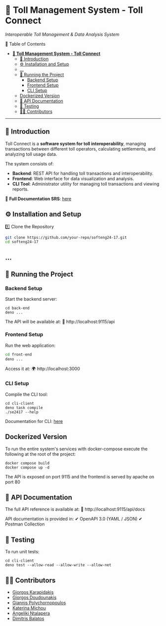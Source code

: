 # **🚗 Toll Management System - Toll Connect**
*Interoperable Toll Management & Data Analysis System*


📜 Table of Contents
- [**🚗 Toll Management System - Toll Connect**](#-toll-management-system---toll-connect)
  - [📝 Introduction](#-introduction)
  - [⚙ Installation and Setup](#-installation-and-setup)
  - [...](#)
  - [🚀 Running the Project](#-running-the-project)
    - [Backend Setup](#backend-setup)
    - [Frontend Setup](#frontend-setup)
    - [CLI Setup](#cli-setup)
  - [Dockerized Version](#dockerized-version)
  - [📜 API Documentation](#-api-documentation)
  - [🧪 Testing](#-testing)
  - [👨‍💻 Contributors](#-contributors)
---

## 📝 Introduction
Toll Connect is a **software system for toll interoperability**, managing transactions between different toll operators, calculating settlements, and analyzing toll usage data.  

The system consists of:  
- **Backend**: REST API for handling toll transactions and interoperability.  
- **Frontend**: Web interface for data visualization and analysis.  
- **CLI Tool**: Administrator utility for managing toll transactions and viewing reports.  


📄 **Full Documentation SRS**: [here](https://github.com/ntua/softeng24-17/blob/main/documentation/SRS%20softeng24-17.docx)

## ⚙ Installation and Setup 
1️⃣ Clone the Repository
```sh
git clone https://github.com/your-repo/softeng24-17.git
cd softeng24-17
```
...
---

## 🚀 Running the Project
### Backend Setup
Start the backend server:
```
cd back-end
deno ...
```
The API will be available at:
📌 http://localhost:9115/api

### Frontend Setup
Run the web application:
```sh
cd front-end
deno ...
```
Access it at: 🌍 http://localhost:3000

### CLI Setup
Compile the CLI tool:
```
cd cli-client
deno task compile
./se2417 --help
```

Documentation for CLI: [here](https://github.com/ntua/softeng24-17/blob/main/cli-client/README.md)

## Dockerized Version
To run the entire system's services with docker-compose execute the following at the root of the project:
```
docker compose build
docker compose up -d
```

The API is exposed on port 9115 and the frontend is served by apache on port 80

## 📜 API Documentation
The full API reference is available at:
📌 http://localhost:9115/api/docs

API documentation is provided in:
✔ OpenAPI 3.0 (YAML / JSON)
✔ Postman Collection


## 🧪 Testing
To run unit tests:
```
cd cli-client
deno test --allow-read --allow-write --allow-net
```

## 👨‍💻 Contributors
- [Giorgos Karapidakis](https://github.com/...)
- [Giorgos Doudounakis](https://github.com/...)
- [Giannis Polychornopoulos](https://github.com/JohnnyPol)
- [Katerina Michou](https://github.com/...)
- [Angeliki Ntalapera](https://github.com/...)
- [Dimitris Balatos](https://github.com/...)

